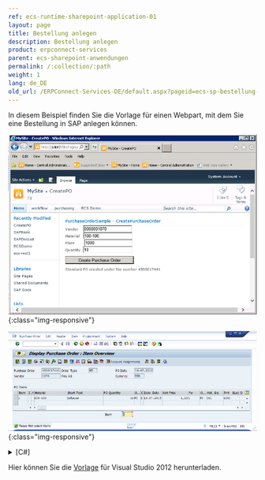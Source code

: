 ```yaml
---
ref: ecs-runtime-sharepoint-application-01
layout: page
title: Bestellung anlegen
description: Bestellung anlegen
product: erpconnect-services
parent: ecs-sharepoint-anwendungen
permalink: /:collection/:path
weight: 1
lang: de_DE
old_url: /ERPConnect-Services-DE/default.aspx?pageid=ecs-sp-bestellung-anlegen
---
```


In diesem Beispiel finden Sie die Vorlage für einen Webpart, mit dem Sie eine Bestellung in SAP anlegen können.

![ECS-Create-PO-Webpart](/img/content/ECS-Create-PO-Webpart.png){:class="img-responsive"}

![ECS-SAP-Create-PO](/img/content/ECS-SAP-Create-PO.png){:class="img-responsive"}

<details>
<summary>[C#]</summary>
{% highlight csharp %}
using (ERPConnectServiceClient client = new ERPConnectServiceClient())
{
    // Create a RFC-Function object
    ERPFunction func = client.CreateFunction("BAPI_PO_CREATE");

    // Fill header structure
    ERPStructure Header = func.Exports["PO_HEADER"].ToStructure();
    Header["DOC_TYPE"] = "NB";
    Header["PURCH_ORG"] = "1000";
    Header["PUR_GROUP"] = "010";
    // check for date & time format strings  http://msdn.microsoft.com/en-us/library/8kb3ddd4.aspx
    Header["DOC_DATE"] = DateTime.Now.ToString("yyyyMMdd");
    Header["VENDOR"] = tb_Vendor.Text;

    // Create an Item
    ERPTable items = func.Tables["PO_ITEMS"];
    ERPStructure item = items.AddRow();
    item["PO_ITEM"] = "1";
    item["PUR_MAT"] = tb_Material.Text;
    item["PLANT"] = tb_Plant.Text;

    // Create and fill shedules
    ERPTable shedules = func.Tables["PO_ITEM_SCHEDULES"];
    ERPStructure shedule = shedules.AddRow();
    shedule["PO_ITEM"] = "1";
    shedule["DELIV_DATE"] = DateTime.Now.ToString("yyyyMMdd");
    shedule["QUANTITY"] = Convert.ToDecimal(tb_Quantity.Text);

    // Exceute Bapi and process return messages
    func.Execute();
    lbl_Message.Text = "";
    lbl_Message.Text += func.Tables["RETURN"].Rows[0, "MESSAGE"] + "\r\n";
}
{% endhighlight %}
</details>

Hier können Sie die [Vorlage]() für Visual Studio 2012 herunterladen.


